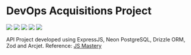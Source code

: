 # DevOps Acquisitions Project

<img src="https://img.shields.io/badge/-Node.js-339933?style=for-the-badge&logo=nodedotjs&logoColor=white"/>
<img src="https://img.shields.io/badge/-Express.js-000000?style=for-the-badge&logo=express&logoColor=white"/>
<img src="https://img.shields.io/badge/-Neon%20Postgres-2496ED?style=for-the-badge&logo=postgresql&logoColor=white"/>
<img src="https://img.shields.io/badge/-Drizzle%20ORM-FFDF00?style=for-the-badge&logo=drizzle&logoColor=black"/>
<img src="https://img.shields.io/badge/-Docker-2496ED?style=for-the-badge&logo=docker&logoColor=white"/>

API Project developed using ExpressJS, Neon PostgreSQL, Drizzle ORM, Zod and Arcjet.
Reference: [JS Mastery](https://www.youtube.com/@javascriptmastery)
